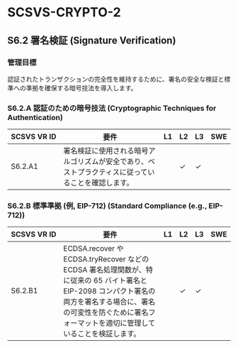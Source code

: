 # SCSVS-CRYPTO-2

## S6.2 署名検証 (Signature Verification)

### 管理目標
認証されたトランザクションの完全性を維持するために、署名の安全な検証と標準への準拠を確保する暗号技法を導入します。

### S6.2.A 認証のための暗号技法 (Cryptographic Techniques for Authentication)

| **SCSVS&nbsp;VR&nbsp;ID** | 要件                                                                 | L1 | L2 | L3 | SWE |
| ------------------------- | -------------------------------------------------------------------- | -- | -- | -- | --- |
| S6.2.A1      |署名検証に使用される暗号アルゴリズムが安全であり、ベストプラクティスに従っていることを確認します。 |    | ✓  | ✓  |     |

### S6.2.B 標準準拠 (例, EIP-712) (Standard Compliance (e.g., EIP-712))

| **SCSVS&nbsp;VR&nbsp;ID** | 要件                                                                 | L1 | L2 | L3 | SWE |
| ------------------------- | -------------------------------------------------------------------- | -- | -- | -- | --- |
| S6.2.B1      | ECDSA.recover や ECDSA.tryRecover などの ECDSA 署名処理関数が、特に従来の 65 バイト署名と EIP-2098 コンパクト署名の両方を署名する場合に、署名の可変性を防ぐために署名フォーマットを適切に管理していることを検証します。 |    | ✓  | ✓  |     |
